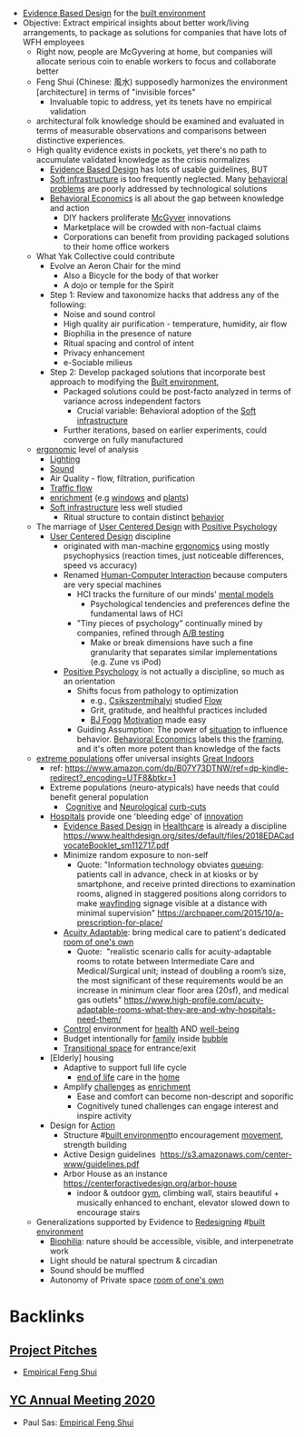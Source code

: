 - [Evidence Based Design](<Evidence Based Design.md>) for the [built environment](<built environment.md>) 
- Objective: Extract empirical insights about better work/living arrangements, to package as solutions for companies that have lots of WFH employees
    - Right now, people are McGyvering at home, but companies will allocate serious coin to enable workers to focus and collaborate better
    -  Feng Shui (Chinese: 風水) supposedly harmonizes the environment [architecture] in terms of "invisible forces"
        - Invaluable topic to address, yet its tenets have no empirical validation
    - architectural folk knowledge should be examined and evaluated in terms of measurable observations and comparisons between distinctive experiences.
    - High quality evidence exists in pockets, yet there's no path to accumulate validated knowledge as the crisis normalizes
        - [Evidence Based Design](<Evidence Based Design.md>) has lots of usable guidelines, BUT
        - [Soft infrastructure](<Soft infrastructure.md>) is too frequently neglected. Many [behavioral problems](<behavioral problems.md>) are poorly addressed by technological solutions 
        - [Behavioral Economics](<Behavioral Economics.md>) is all about the gap between knowledge and action
            - DIY hackers proliferate [McGyver](<McGyver.md>) innovations 
            - Marketplace will be crowded with non-factual claims
            - Corporations can benefit from providing packaged solutions to their home office workers
    - What Yak Collective could contribute
        - Evolve an Aeron Chair for the mind
            - Also a Bicycle for the body of that worker
            - A dojo or temple for the Spirit
        - Step 1: Review and taxonomize hacks that address any of the following:
            - Noise and sound control
            - High quality air purification - temperature, humidity, air flow
            - Biophilia in the presence of nature
            - Ritual spacing and control of intent
            - Privacy enhancement
            - e-Sociable milieus
        - Step 2: Develop packaged solutions that incorporate best approach to modifying the [Built environment](<Built environment.md>),
            - Packaged solutions could be post-facto analyzed in terms of variance across independent factors
                - Crucial variable: Behavioral adoption of the [Soft infrastructure](<Soft infrastructure.md>)
            - Further iterations, based on earlier experiments, could converge on fully manufactured  
    - [ergonomic](<ergonomic.md>) level of analysis
        - [Lighting](<Lighting.md>)
        - [Sound](<Sound.md>)
        - Air Quality - flow, filtration, purification
        - [Traffic flow](<Traffic flow.md>)
        - [enrichment](<enrichment.md>) (e.g [windows](<windows.md>) and [plants](<plants.md>))
        - [Soft infrastructure](<Soft infrastructure.md>) less well studied
            - Ritual structure to contain distinct [behavior](<behavior.md>)
    - The marriage of [User Centered Design](<User Centered Design.md>)  with [Positive Psychology](<Positive Psychology.md>) 
        - [User Centered Design](<User Centered Design.md>) discipline
            - originated with man-machine [ergonomics](<ergonomics.md>) using mostly psychophysics (reaction times, just noticeable differences, speed vs accuracy)
            - Renamed [Human-Computer Interaction](<Human-Computer Interaction.md>) because computers are very special machines
                - HCI tracks the furniture of our minds' [mental models](<mental models.md>)
                    - Psychological tendencies and preferences define the fundamental laws of HCI
                - "Tiny pieces of psychology" continually mined by companies, refined through [A/B testing](<A/B testing.md>)
                    - Make or break dimensions have such a fine granularity that separates similar implementations (e.g. Zune vs iPod)
            - [Positive Psychology](<Positive Psychology.md>) is not actually a discipline, so much as an orientation
                - Shifts focus from pathology to optimization 
                    - e.g., [Csikszentmihalyi](<Csikszentmihalyi.md>) studied [Flow](<Flow.md>)
                    - Grit, gratitude, and healthful practices included
                    - [BJ Fogg](<BJ Fogg.md>) [Motivation](<Motivation.md>) made easy
                - Guiding Assumption: The power of [situation](<situation.md>) to influence behavior. [Behavioral Economics](<Behavioral Economics.md>) labels this the [framing](<framing.md>), and it's often more potent than knowledge of the facts
    - [extreme populations](<extreme populations.md>) offer universal insights [Great Indoors](<Great Indoors.md>)
        - ref: https://www.amazon.com/dp/B07Y73DTNW/ref=dp-kindle-redirect?_encoding=UTF8&btkr=1
        - Extreme populations (neuro-atypicals) have needs that could benefit general population
            -  [Cognitive](<Cognitive.md>) and [Neurological](<Neurological.md>) [curb-cuts](<curb-cuts.md>)
        - [Hospitals](<Hospitals.md>) provide one 'bleeding edge' of [innovation](<innovation.md>)
            - [Evidence Based Design](<Evidence Based Design.md>) in [Healthcare](<Healthcare.md>) is already a discipline https://www.healthdesign.org/sites/default/files/2018EDACadvocateBooklet_sm112717.pdf
            - Minimize random exposure to non-self 
                - Quote: "Information technology obviates [queuing](<queuing.md>): patients call in advance, check in at kiosks or by smartphone, and receive printed directions to examination rooms, aligned in staggered positions along corridors to make [wayfinding](<wayfinding.md>) signage visible at a distance with minimal supervision" https://archpaper.com/2015/10/a-prescription-for-place/
            - [Acuity Adaptable](<Acuity Adaptable.md>): bring medical care to patient's dedicated [room of one's own](<room of one's own.md>)
                - Quote:  "realistic scenario calls for acuity-adaptable rooms to rotate between Intermediate Care and Medical/Surgical unit; instead of doubling a room’s size, the most significant of these requirements would be an increase in minimum clear floor area (20sf), and medical gas outlets" 
https://www.high-profile.com/acuity-adaptable-rooms-what-they-are-and-why-hospitals-need-them/
            - [Control](<Control.md>) environment for [health](<health.md>) AND [well-being](<well-being.md>)
            - Budget intentionally for [family](<family.md>) inside [bubble](<bubble.md>)
            - [Transitional space](<Transitional space.md>) for entrance/exit
        - [Elderly] housing
            - Adaptive to support full life cycle
                - [end of life](<end of life.md>) care in the [home](<home.md>)
            - Amplify [challenges](<challenges.md>) as [enrichment](<enrichment.md>)
                - Ease and comfort can become non-descript and soporific
                - Cognitively tuned challenges can engage interest and inspire activity
        - Design for [Action](<Action.md>) 
            - Structure #[built environment](<built environment.md>)to encouragement [movement](<movement.md>), strength building 
            - Active Design guidelines  https://s3.amazonaws.com/center-www/guidelines.pdf
            - Arbor House as an instance https://centerforactivedesign.org/arbor-house
                - indoor & outdoor [gym](<gym.md>), climbing wall, stairs beautiful + musically enhanced to enchant, elevator slowed down to encourage stairs
    - Generalizations supported by Evidence to [Redesigning](<Redesigning.md>) #[built environment](<built environment.md>)
        - [Biophilia](<Biophilia.md>): nature should be accessible, visible, and interpenetrate work
        - Light should be natural spectrum & circadian
        - Sound should be muffled
        - Autonomy of Private space [room of one's own](<room of one's own.md>)

# Backlinks
## [Project Pitches](<Project Pitches.md>)
- [Empirical Feng Shui](<Empirical Feng Shui.md>)

## [YC Annual Meeting 2020](<YC Annual Meeting 2020.md>)
- Paul Sas: [Empirical Feng Shui](<Empirical Feng Shui.md>)

